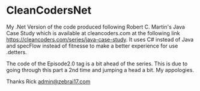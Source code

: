 # CleanCodersNet
My .Net Version of the code produced following  Robert C. Martin's Java Case Study  which is available at cleancoders.com at the  following link https://cleancoders.com/series/java-case-study.    It uses C# instead of Java and specFlow instead of fitnesse to make a better experience for use .detters.

The code of the Episode2.0 tag is a bit ahead of the series.  This is due to going through this part a 2nd time and jumping a head a bit.  My appologies.

Thanks
Rick
admin@zebrai17.com
